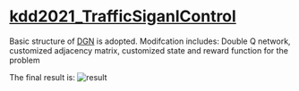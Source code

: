 # [kdd2021_TrafficSiganlControl](http://www.yunqiacademy.org/home/submission)

Basic structure of [DGN](https://github.com/PKU-AI-Edge/DGN) is adopted.
Modifcation includes: Double Q network, customized adjacency matrix, customized state and reward function for the problem

The final result is:
![result](log/reuslt.png)
 
